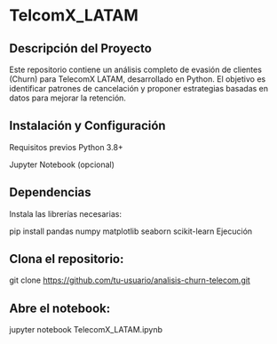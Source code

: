 # TelcomX_LATAM
## Descripción del Proyecto
Este repositorio contiene un análisis completo de evasión de clientes (Churn) para TelecomX LATAM, desarrollado en Python. El objetivo es identificar patrones de cancelación y proponer estrategias basadas en datos para mejorar la retención.

## Instalación y Configuración
Requisitos previos
Python 3.8+

Jupyter Notebook (opcional)

## Dependencias
Instala las librerías necesarias:

pip install pandas numpy matplotlib seaborn scikit-learn
Ejecución

## Clona el repositorio:
git clone https://github.com/tu-usuario/analisis-churn-telecom.git

## Abre el notebook:
jupyter notebook TelecomX_LATAM.ipynb
